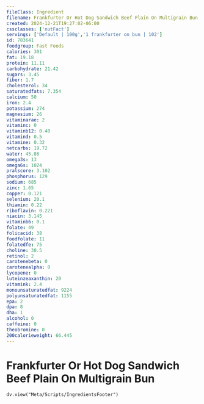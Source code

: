 ```yaml
---
fileClass: Ingredient
filename: Frankfurter Or Hot Dog Sandwich Beef Plain On Multigrain Bun
created: 2024-12-21T19:27:02-06:00
cssclasses: ['nutFact']
servings: ['Default | 100g','1 frankfurter on bun | 102']
id: 783641
foodgroup: Fast Foods
calories: 301
fat: 19.18
protein: 11.11
carbohydrate: 21.42
sugars: 3.45
fiber: 1.7
cholesterol: 34
saturatedfats: 7.354
calcium: 50
iron: 2.4
potassium: 274
magnesium: 26
vitaminarae: 2
vitaminc: 0
vitaminb12: 0.48
vitamind: 0.5
vitamine: 0.32
netcarbs: 19.72
water: 45.86
omega3s: 13
omega6s: 1024
pralscore: 3.102
phosphorus: 129
sodium: 685
zinc: 1.65
copper: 0.121
selenium: 20.1
thiamin: 0.22
riboflavin: 0.221
niacin: 3.145
vitaminb6: 0.1
folate: 49
folicacid: 38
foodfolate: 11
folatedfe: 75
choline: 30.5
retinol: 2
carotenebeta: 0
carotenealpha: 0
lycopene: 0
luteinzeaxanthin: 20
vitamink: 2.4
monounsaturatedfat: 9224
polyunsaturatedfat: 1155
epa: 2
dpa: 8
dha: 1
alcohol: 0
caffeine: 0
theobromine: 0
200calorieweight: 66.445
---
```


# Frankfurter Or Hot Dog Sandwich Beef Plain On Multigrain Bun

```dataviewjs
dv.view("Meta/Scripts/IngredientsFooter")
```